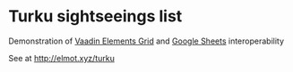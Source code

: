 # Turku sightseeings list
Demonstration of [Vaadin Elements Grid](https://vaadin.com/elements/-/element/vaadin-grid) and [Google Sheets](http://sheets.google.com) interoperability

See at http://elmot.xyz/turku
